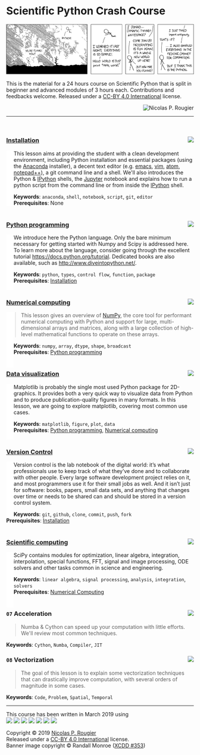 
# Scientific Python Crash Course

![](data/XKCD.png)

This is the material for a 24 hours course on Scientific Python that is split
in beginner and advanced modules of 3 hours each. Contributions and feedbacks
welcome. Released under a [CC-BY 4.0
International](https://creativecommons.org/licenses/by/4.0/legalcode) license.  

<a href="http://www.labri.fr/perso/nrougier"><img alt="Nicolas P. Rougier" align="right"/></a><br/>


---
<br/>

### [Installation]() <img src="https://img.shields.io/badge/3H-Beginner-B39DDB.svg?style=flat-square" align="right"/>

<img src="data/indent.png" align="left"/>

This lesson aims at providing the student with a clean development environment,
including Python installation and essential packages (using the [Anaconda]
installer), a decent text editor (e.g. [emacs], [vim], [atom], [notepad++]), a
git command line and a shell. We'll also introduces the Python & [IPython]
shells, the [Jupyter] notebook and explains how to run a python
script from the command line or from inside the [IPython] shell.  

**Keywords**: `anaconda`, `shell`, `notebook`, `script`, `git`, `editor`  
**Prerequisites**: None <br/><br/>


### [Python programming]() <img src="https://img.shields.io/badge/3H-Beginner-B39DDB.svg?style=flat-square" align="right"/>

<img src="data/indent.png" align="left"/>

We introduce here the Python language. Only the bare minimum necessary for
getting started with Numpy and Scipy is addressed here. To learn more about
the language, consider going through the excellent tutorial
https://docs.python.org/tutorial. Dedicated books are also available, such as
http://www.diveintopython.net/.  

**Keywords**: `python`, `types`, `control flow`, `function`, `package`  
**Prerequisites**: [Installation]()
<br/><br/>


### [Numerical computing]() <img src="https://img.shields.io/badge/3H-Beginner-B39DDB.svg?style=flat-square" align="right"/>

<img src="data/indent.png" align="left"/>

> This lesson gives an overview of [NumPy], the core tool for performant
> numerical computing with Python and support for large, multi-dimensional
> arrays and matrices, along with a large collection of high-level mathematical
> functions to operate on these arrays.

**Keywords**: `numpy`, `array`, `dtype`, `shape`, `broadcast`  
**Prerequisites**: [Python programming]()
<br/><br/>


### [Data visualization]() <img src="https://img.shields.io/badge/3H-Beginner-B39DDB.svg?style=flat-square" align="right"/>

<img src="data/indent.png" align="left"/>

Matplotlib is probably the single most used Python package for 2D-graphics. It
provides both a very quick way to visualize data from Python and to produce
publication-quality figures in many formats. In this lesson, we are going to
explore matplotlib, covering most common use cases.

**Keywords**: `matplotlib`, `figure`, `plot`, `data`  
**Prerequisites**: [Python programming](), [Numerical computing]()
<br/><br/>


### [Version Control]() <img src="https://img.shields.io/badge/3H-Advanced-EF5350.svg?style=flat-square" align="right"/>

<img src="data/indent.png" align="left"/>

Version control is the lab notebook of the digital world: it’s what
professionals use to keep track of what they’ve done and to collaborate with
other people. Every large software development project relies on it, and most
programmers use it for their small jobs as well. And it isn’t just for
software: books, papers, small data sets, and anything that changes over time
or needs to be shared can and should be stored in a version control system.

**Keywords**: `git`, `github`, `clone`, `commit`, `push`, `fork`  
**Prerequisites**: [Installation]()
<br/><br/>


### [Scientific computing]() <img src="https://img.shields.io/badge/3H-Advanced-EF5350.svg?style=flat-square" align="right"/>

<img src="data/indent.png" align="left"/>

SciPy contains modules for optimization, linear algebra, integration, interpolation, special functions, FFT, signal and image processing, ODE solvers and other tasks common in science and engineering.


**Keywords**: `linear algebra`, `signal processing`, `analysis`, `integration`, `solvers`  
**Prerequisites**: [Numerical Computing]()
<br/><br/>


### `07` Acceleration <img src="https://img.shields.io/badge/3H-Advanced-EF5350.svg?style=flat-square" align="right"/>

> Numba & Cython can speed up your computation with little efforts. We'll review
> most common techniques.

**Keywords**: `Cython`, `Numba`, `Compiler`, `JIT`

### `08` Vectorization <img src="https://img.shields.io/badge/3H-Advanced-EF5350.svg?style=flat-square" align="right"/>

> The goal of this lesson is to explain some vectorization techniques that
> can drastically improve computation, with several orders of magnitude in
> some cases.

**Keywords**: `Code`, `Problem`, `Spatial`, `Temporal`  

---

This course has been written in March 2019 using  
<img src="https://img.shields.io/badge/OSX-10.14.3-999999.svg?style=flat-square"/> <img src="https://img.shields.io/badge/Python-3.7.2-999999.svg?style=flat-square"/> <img src="https://img.shields.io/badge/Numpy-1.15.2-999999.svg?style=flat-square"/> <img src="https://img.shields.io/badge/Scipy-1.1.0-999999.svg?style=flat-square"/> <img src="https://img.shields.io/badge/Matplotlib-3.0.0-999999.svg?style=flat-square"/> <img src="https://img.shields.io/badge/Cython-0.28.2-999999.svg?style=flat-square"/> <img src="https://img.shields.io/badge/Numba-0.40.0-999999.svg?style=flat-square"/>

Copyright © 2019 [Nicolas P. Rougier](http://www.labri.fr/perso/nrougier)   
Released under a [CC-BY 4.0 International](https://creativecommons.org/licenses/by/4.0/legalcode) license.  
Banner image copyright © Randall Monroe ([XCDD #353](https://xkcd.com/353/))  



[Anaconda]:  https://www.anaconda.com/
[Emacs]:     http://www.emacs.org/
[vim]:       https://www.vim.org/
[Atom]:      https://atom.io/
[Notepad++]: https://notepad-plus-plus.org/
[NumPy]:     http://www.numpy.org/
[IPython]:   http://www.ipython.org/
[Jupyter]:   http://www.jupyter.org/
